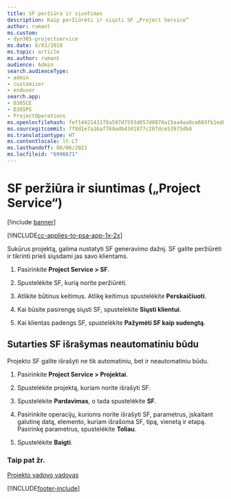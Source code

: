 ```yaml
---
title: SF peržiūra ir siuntimas
description: Kaip peržiūrėti ir siųsti SF „Project Service“
author: rumant
ms.custom:
- dyn365-projectservice
ms.date: 8/03/2018
ms.topic: article
ms.author: rumant
audience: Admin
search.audienceType:
- admin
- customizer
- enduser
search.app:
- D365CE
- D365PS
- ProjectOperations
ms.openlocfilehash: fef14421431f8a597d7593d857d0878a15aa4aa0ce603fb1ed8614903a8f6104
ms.sourcegitcommit: 7f8d1e7a16af769adb43d1877c28fdce53975db8
ms.translationtype: HT
ms.contentlocale: lt-LT
ms.lasthandoff: 08/06/2021
ms.locfileid: "6996671"
---
```

# <a name="view-and-send-invoices-project-service"></a>SF peržiūra ir siuntimas („Project Service“)

[!include [banner](../includes/psa-now-project-operations.md)]

[!INCLUDE[cc-applies-to-psa-app-1x-2x](../includes/cc-applies-to-psa-app-1x-2x.md)]

Sukūrus projektą, galima nustatyti SF generavimo dažnį. SF galite peržiūrėti ir tikrinti prieš siųsdami jas savo klientams.  
  
1.  Pasirinkite **Project Service > SF**.  
  
2.  Spustelėkite SF, kurią norite peržiūrėti.  
  
3.  Atlikite būtinus keitimus. Atlikę keitimus spustelėkite **Perskaičiuoti**.  
  
4.  Kai būsite pasirengę siųsti SF, spustelėkite **Siųsti klientui**.  
  
5.  Kai klientas padengs SF, spustelėkite **Pažymėti SF kaip sudengtą**.  
  
## <a name="manually-invoice-a-contract"></a>Sutarties SF išrašymas neautomatiniu būdu  
 Projekto SF galite išrašyti ne tik automatiniu, bet ir neautomatiniu būdu.  
  
1.  Pasirinkite **Project Service > Projektai**.  
  
2.  Spustelėkite projektą, kuriam norite išrašyti SF.  
  
3.  Spustelėkite **Pardavimas**, o tada spustelėkite **SF**.  
  
4.  Pasirinkite operacijų, kurioms norite išrašyti SF, parametrus, įskaitant galutinę datą, elemento, kuriam išrašoma SF, tipą, vienetą ir etapą. Pasirinkę parametrus, spustelėkite **Toliau**.  
  
5.  Spustelėkite **Baigti**.  
  
### <a name="see-also"></a>Taip pat žr.  
 [Projekto vadovo vadovas](../psa/project-manager-guide.md)


[!INCLUDE[footer-include](../includes/footer-banner.md)]